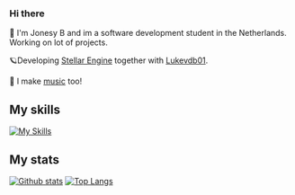 ### Hi there 

👋 I'm Jonesy B and im a software development student in the Netherlands.
Working on lot of projects.

🪐Developing [Stellar Engine](https://github.com/Luke-Creative-Media/StellarEngine) together with [Lukevdb01](https://github.com/Lukevdb01).

🎹 I make [music](https://linktr.ee/Jonesy_b_music) too!

## My skills
  [![My Skills](https://skillicons.dev/icons?i=c,cpp,cs,dotnet,bash,unreal,unity,linux,git,vim,neovim)](https://skillicons.dev)

## My stats 
<a href="#">![Github stats](https://github-readme-stats.vercel.app/api?username=jonesy-b-dev\&include_all_commits=true&theme=blueberry&count_private=true&hide_border=true&line_height=20)</a>
<a href="#">![Top Langs](https://github-readme-stats.vercel.app/api/top-langs/?username=jonesy-b-dev&layout=compact&theme=blueberry&count_private=true&hide_border=true)</a>

